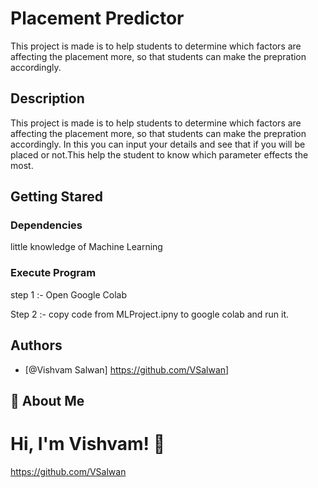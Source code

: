 # Placement Predictor

This project is made is to help students to determine which factors are affecting the placement more, so that students can make the prepration accordingly.


## Description
This project is made is to help students to determine which factors are affecting the placement more, so that students can make the prepration accordingly.
In this you can input your details and see that if you will be placed or not.This help the student to know which parameter effects the most.
## Getting Stared


### Dependencies
little knowledge of Machine Learning
### Execute Program
step 1 :- Open Google Colab

Step 2 :- copy code from MLProject.ipny to google colab and run it.
## Authors

- [@Vishvam Salwan] https://github.com/VSalwan]


## 🚀 About Me



# Hi, I'm Vishvam! 👋
https://github.com/VSalwan


